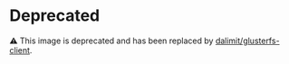 # Deprecated
⚠️ This image is deprecated and has been replaced by [dalimit/glusterfs-client](https://hub.docker.com/r/dalimit/glusterfs-client/).
